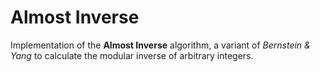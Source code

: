 # Almost Inverse
Implementation of the **Almost Inverse** algorithm, a variant of *Bernstein &amp; Yang* to calculate the modular inverse of arbitrary integers.
